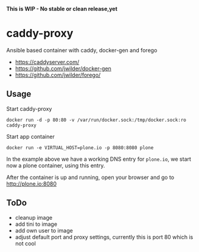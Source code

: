 **This is WIP - No stable or clean release,yet**

# caddy-proxy
Ansible based container with caddy, docker-gen and forego

- https://caddyserver.com/
- https://github.com/jwilder/docker-gen
- https://github.com/jwilder/forego/


## Usage

Start caddy-proxy

```
docker run -d -p 80:80 -v /var/run/docker.sock:/tmp/docker.sock:ro caddy-proxy
```

Start app container

```
docker run -e VIRTUAL_HOST=plone.io -p 8080:8080 plone
```

In the example above we have a working DNS entry for ``plone.io``, we start now a plone container, using this entry.

After the container is up and running, open your browser and go to http://plone.io:8080

## ToDo

- cleanup image
- add tini to image
- add own user to image
- adjust default port and proxy settings, currently this is port 80 which is not cool
